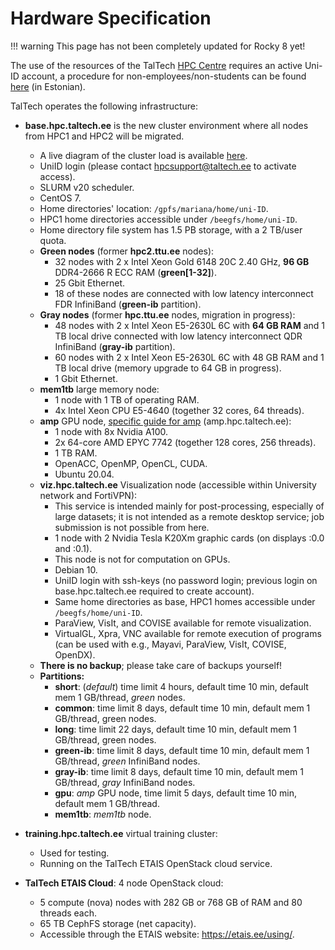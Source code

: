 # Hardware Specification

!!! warning
    This page has not been completely updated for Rocky 8 yet!

The use of the resources of the TalTech [HPC Centre](https://taltech.ee/en/itcollege/hpc-centre) requires an active Uni-ID account, a procedure for non-employees/non-students can be found [here](https://taltech.atlassian.net/wiki/spaces/ITI/pages/38996020/Uni-ID+lepinguv+line+konto) (in Estonian).

TalTech operates the following infrastructure:

- **base.hpc.taltech.ee** is the new cluster environment where all nodes from HPC1 and HPC2 will be migrated.
  - A live diagram of the cluster load is available [here](https://base.hpc.taltech.ee/load/).
  - UniID login (please contact [hpcsupport@taltech.ee](mailto:hpcsupport@taltech.ee) to activate access).
  - SLURM v20 scheduler.
  - CentOS 7.
  - Home directories' location: `/gpfs/mariana/home/uni-ID`.
  - HPC1 home directories accessible under `/beegfs/home/uni-ID`.
  - Home directory file system has 1.5 PB storage, with a 2 TB/user quota.
  - **Green nodes** (former **hpc2.ttu.ee** nodes):
    - 32 nodes with 2 x Intel Xeon Gold 6148 20C 2.40 GHz, **96 GB** DDR4-2666 R ECC RAM (**green[1-32]**).
    - 25 Gbit Ethernet.
    - 18 of these nodes are connected with low latency interconnect FDR InfiniBand (**green-ib** partition).
  - **Gray nodes** (former **hpc.ttu.ee** nodes, migration in progress):
    - 48 nodes with 2 x Intel Xeon E5-2630L 6C with **64 GB RAM** and 1 TB local drive connected with low latency interconnect QDR InfiniBand (**gray-ib** partition).
    - 60 nodes with 2 x Intel Xeon E5-2630L 6C with 48 GB RAM and 1 TB local drive (memory upgrade to 64 GB in progress).
    - 1 Gbit Ethernet.
  - **mem1tb** large memory node:
    - 1 node with 1 TB of operating RAM.
    - 4x Intel Xeon CPU E5-4640 (together 32 cores, 64 threads).
  - **amp** GPU node, [specific guide for amp](/access/cluster-gpu) (amp.hpc.taltech.ee):
    - 1 node with 8x Nvidia A100.
    - 2x 64-core AMD EPYC 7742 (together 128 cores, 256 threads).
    - 1 TB RAM.
    - OpenACC, OpenMP, OpenCL, CUDA.
    - Ubuntu 20.04.
  - **viz.hpc.taltech.ee** Visualization node (accessible within University network and FortiVPN):
    - This service is intended mainly for post-processing, especially of large datasets; it is not intended as a remote desktop service; job submission is not possible from here.
    - 1 node with 2 Nvidia Tesla K20Xm graphic cards (on displays :0.0 and :0.1).
    - This node is not for computation on GPUs.
    - Debian 10.
    - UniID login with ssh-keys (no password login; previous login on base.hpc.taltech.ee required to create account).
    - Same home directories as base, HPC1 homes accessible under `/beegfs/home/uni-ID`.
    - ParaView, VisIt, and COVISE available for remote visualization.
    - VirtualGL, Xpra, VNC available for remote execution of programs (can be used with e.g., Mayavi, ParaView, VisIt, COVISE, OpenDX).
  - **There is no backup**; please take care of backups yourself!
  - **Partitions:**
    - **short**: (*default*) time limit 4 hours, default time 10 min, default mem 1 GB/thread, *green* nodes.
    - **common**: time limit 8 days, default time 10 min, default mem 1 GB/thread, green nodes.
    - **long**: time limit 22 days, default time 10 min, default mem 1 GB/thread, green nodes.
    - **green-ib**: time limit 8 days, default time 10 min, default mem 1 GB/thread, *green* InfiniBand nodes.
    - **gray-ib**: time limit 8 days, default time 10 min, default mem 1 GB/thread, *gray* InfiniBand nodes.
    - **gpu**: *amp* GPU node, time limit 5 days, default time 10 min, default mem 1 GB/thread.
    - **mem1tb**: *mem1tb* node.

- **training.hpc.taltech.ee** virtual training cluster:
  - Used for testing.
  - Running on the TalTech ETAIS OpenStack cloud service.

- **TalTech ETAIS Cloud**: 4 node OpenStack cloud:
  - 5 compute (nova) nodes with 282 GB or 768 GB of RAM and 80 threads each.
  - 65 TB CephFS storage (net capacity).
  - Accessible through the ETAIS website: <https://etais.ee/using/>.
